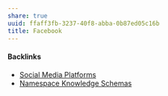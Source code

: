 ```yaml
---
share: true
uuid: ffaff3fb-3237-40f8-abba-0b87ed05c16b
title: Facebook
---
```

#### Backlinks

* [Social Media Platforms](/5e30f762-9b65-479a-9d72-e84a5d9e12da)
* [Namespace Knowledge Schemas](/98674655-97b4-4c2d-a7ce-4ae6967044ac)